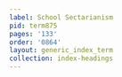 ```yaml
---
label: School Sectarianism
pid: term875
pages: '133'
order: '0864'
layout: generic_index_term
collection: index-headings
---
```

